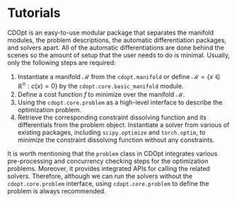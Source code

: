# Tutorials

CDOpt is an easy-to-use modular package that separates the manifold modules, the problem descriptions, the automatic differentiation packages, and solvers apart. All of the automatic differentiations are done behind the scenes so the amount of setup that the user needs to do is minimal. Usually, only the following steps are required:

1. Instantiate a manifold $\mathcal{M}$ from the `cdopt.manifold` or define $\mathcal{M} = \{x \in \mathbb{R}^n: c(x) = 0 \}$ by the `cdopt.core.basic_manifold` module.
2. Define a cost function $f$ to minimize over the manifold $\mathcal{M}$.  
3. Using the `cdopt.core.problem` as a high-level interface to describe the optimization problem. 
4. Retrieve the corresponding constraint dissolving function and its differentials from the problem object. Instantiate a solver from various of existing packages, including `scipy.optimize` and `torch.optim`, to minimize the constraint dissolving function without any constraints. 

It is worth mentioning that the `problem` class in CDOpt integrates various pre-processing and concurrency checking steps for the optimization problems. Moreover, it provides integrated APIs for calling the related solvers. Therefore, although we can run the solvers without the `cdopt.core.problem` interface, using  `cdopt.core.problem` to define the problem is always recommended. 







```{tableofcontents}
```



